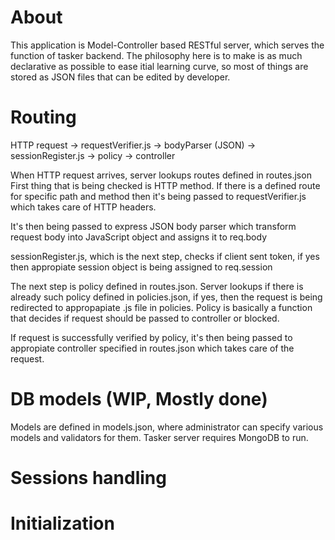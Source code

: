 # About
This application is Model-Controller based RESTful server, which serves the function of tasker backend.
The philosophy here is to make is as much declarative as possible to ease itial learning curve, so most of things are stored as JSON files that can be edited by developer.
# Routing
HTTP request -> requestVerifier.js -> bodyParser (JSON) -> sessionRegister.js -> policy -> controller

When HTTP request arrives, server lookups routes defined in routes.json
First thing that is being checked is HTTP method. If there is a defined route
for specific path and method then it's being passed to requestVerifier.js
which takes care of HTTP headers.

It's then being passed to express JSON body parser which transform request body
into JavaScript object and assigns it to req.body

sessionRegister.js, which is the next step, checks if client sent token, if yes
then appropiate session object is being assigned to req.session

The next step is policy defined in routes.json. Server lookups if there is already
such policy defined in policies.json, if yes, then the request is being redirected to
appropapiate .js file in policies.
Policy is basically a function that decides if request should be passed to controller
or blocked.

If request is successfully verified by policy, it's then being passed to
appropiate controller specified in routes.json which takes care of the request.
# DB models (WIP, Mostly done)
Models are defined in models.json, where administrator can specify various models and validators for them. 
Tasker server requires MongoDB to run.
# Sessions handling
# Initialization
